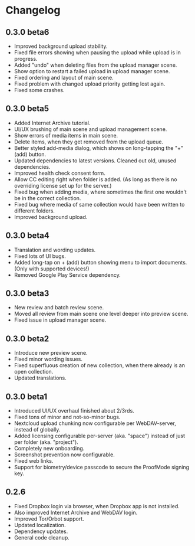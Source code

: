 # Changelog

## 0.3.0 beta6
- Improved background upload stability.
- Fixed file errors showing when pausing the upload while upload is in progress.
- Added "undo" when deleting files from the upload manager scene.
- Show option to restart a failed upload in upload manager scene.
- Fixed ordering and layout of main scene.
- Fixed problem with changed upload priority getting lost again.
- Fixed some crashes.

## 0.3.0 beta5
- Added Internet Archive tutorial.
- UI/UX brushing of main scene and upload management scene.
- Show errors of media items in main scene.
- Delete items, when they get removed from the upload queue.
- Better styled add-media dialog, which shows on long-tapping the "+" (add) button.
- Updated dependencies to latest versions. Cleaned out old, unused dependencies.
- Improved health check consent form.
- Allow CC editing right when folder is added. (As long as there is no overriding license set up for the server.)
- Fixed bug when adding media, where sometimes the first one wouldn't be in the correct collection.
- Fixed bug where media of same collection would have been written to different folders.
- Improved background upload.

## 0.3.0 beta4
- Translation and wording updates.
- Fixed lots of UI bugs.
- Added long-tap on + (add) button showing menu to import documents. (Only with supported devices!)
- Removed Google Play Service dependency.

## 0.3.0 beta3
- New review and batch review scene.
- Moved all review from main scene one level deeper into preview scene.
- Fixed issue in upload manager scene.

## 0.3.0 beta2
- Introduce new preview scene.
- Fixed minor wording issues.
- Fixed superfluous creation of new collection, when there already is an open collection.
- Updated translations.

## 0.3.0 beta1

- Introduced UI/UX overhaul finished about 2/3rds.
- Fixed tons of minor and not-so-minor bugs.
- Nextcloud upload chunking now configurable per WebDAV-server, instead of globally.
- Added licensing configurable per-server (aka. "space") instead of just per folder (aka. "project").
- Completely new onboarding.
- Screenshot prevention now configurable.
- Fixed web links.
- Support for biometry/device passcode to secure the ProofMode signing key.

## 0.2.6

- Fixed Dropbox login via browser, when Dropbox app is not installed.
- Also improved Internet Archive and WebDAV login.
- Improved Tor/Orbot support.
- Updated localization.
- Dependency updates.
- General code cleanup.